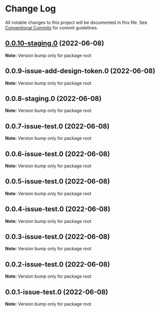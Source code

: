 # Change Log

All notable changes to this project will be documented in this file.
See [Conventional Commits](https://conventionalcommits.org) for commit guidelines.

## [0.0.10-staging.0](https://github.com/geovistory/design-system/compare/v0.0.9-issue-add-design-token.0...v0.0.10-staging.0) (2022-06-08)

**Note:** Version bump only for package root





## 0.0.9-issue-add-design-token.0 (2022-06-08)

**Note:** Version bump only for package root





## 0.0.8-staging.0 (2022-06-08)

**Note:** Version bump only for package root





## 0.0.7-issue-test.0 (2022-06-08)

**Note:** Version bump only for package root





## 0.0.6-issue-test.0 (2022-06-08)

**Note:** Version bump only for package root





## 0.0.5-issue-test.0 (2022-06-08)

**Note:** Version bump only for package root





## 0.0.4-issue-test.0 (2022-06-08)

**Note:** Version bump only for package root





## 0.0.3-issue-test.0 (2022-06-08)

**Note:** Version bump only for package root





## 0.0.2-issue-test.0 (2022-06-08)

**Note:** Version bump only for package root





## 0.0.1-issue-test.0 (2022-06-08)

**Note:** Version bump only for package root
